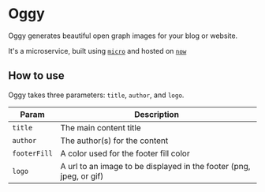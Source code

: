 # Oggy

Oggy generates beautiful open graph images for your blog or website.

It's a microservice, built using [`micro`](https://github.com/zeit/micro) and hosted on [`now`](https://github.com/zeit/now)

## How to use

Oggy takes three parameters: `title`, `author`, and `logo`.

| Param | Description |
| ----- | ----------- |
| `title` | The main content title |
| `author` | The author(s) for the content  |
| `footerFill` | A color used for the footer fill color  |
| `logo` | A url to an image to be displayed in the footer (png, jpeg, or gif)  |